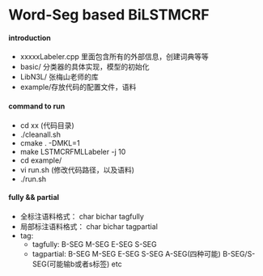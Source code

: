 # Word-Seg based BiLSTMCRF

#### introduction 
- xxxxxLabeler.cpp 里面包含所有的外部信息，创建词典等等
- basic/ 分类器的具体实现，模型的初始化
- LibN3L/ 张梅山老师的库
- example/存放代码的配置文件，语料




#### command to run
- cd xx   (代码目录)
- ./cleanall.sh
- cmake . -DMKL=1
- make LSTMCRFMLLabeler -j 10
- cd example/
- vi run.sh  (修改代码路径，以及语料)
- ./run.sh


#### fully && partial
- 全标注语料格式：    char bichar tagfully
- 局部标注语料格式：  char bichar tagpartial
- tag:
	- tagfully:	B-SEG	M-SEG	E-SEG	S-SEG	
	- tagpartial:	B-SEG	M-SEG	E-SEG	S-SEG	A-SEG(四种可能)	B-SEG/S-SEG(可能输b或者s标签)	etc
